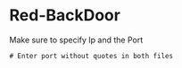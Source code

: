 # Red-BackDoor

Make sure to specify Ip and the Port
   
    # Enter port without quotes in both files
